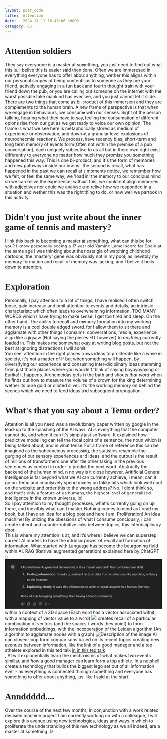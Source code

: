```yaml
---
layout: post_code
title:  Attention
date:   2024-11-11 10:43:06 +0000
category: CS
---
```

<h1 style="font-family: 'Share Tech Mono'">Attention soldiers</h1>
They say everyoone is a master at something, you just need to find out what this is. I belive this is easier said then done. Often we are immeresed in everything everyone has to offer about anything, wether this aligns within our personal scopes of being contentious to someone as they are your friend, actively engaging in a fun back and fourth thought train with your friend down the pub, or you are calling out someone on the internet with the worst possible take mankind has ever see, and you just cannot let it slide. 
<br>
There are two things that come as bi-product of this immersion and they are complements to the human brain. A new frame of perspective is that when we engage in behaviours, we consume with our senses. Sight of the person talking, hearing what they have to say, feeling the consumation of different opions rise from our gut as we get ready to voice our own opinion; The frame is what we see here is metaphorically stored as medium of experience or observation, and down at a granular level explosions of neurochecmial reactions. We process, have recency bias, short-term and long term memory of events form(Often not within the premise of a pub conversation), each uniquely subjective to us all but in there own right exist differently to everyone no matter how much they promise you something happened this way. This is one bi-product, and it's the form of memories and new pathways inside our brains. The second is recall, what has happened in the past we can recall at a moments notice, we remember how we felt, or feel the same way, we 'load in' the memory to our concious mind so we can relive the experience; without this, we could not align memories with adjectives nor could we analyse and relive how we responded in a situation and wether this was the right thing to do, or how well we partook in this activity. 
<br>
<h1 style="font-family: 'Share Tech Mono'">Didn't you just write about the inner game of tennis and mastery?</h1>
I link this back to becoming a master at something, what can this be for you? I know personally seeing a 17 year old Yamine Lamal score for Spain at the same age I was thinking about the nostalgia of watching childhood cartoons, the 'mastery' gene was obviously not in my pool; as inevitbly my memory formation and recall of memory was lacking, and I belive it boils down to attention. 
<br>
<h1 style="font-family: 'Share Tech Mono'">Exploration</h1>
Personally, I pay attention to a lot of things, I have realised I often switch, loose, gain increase and omit attention to events and details, an intrinsic characteristc which often leads to overwhelming information, TOO MANY WORDS which I have trying to make sense. I get too tired and sleep. On the other hand, The ability to recall and memory formation into my working memory is a cool double edged sword, for I allow them to sit there and agglamate with other things I consume, conversations, media, experience align like a jigsaw (Not saying the pieces FIT however) to <i>anything</i> currently loaded in. This makes me somewhat okay at writing blog posts, but not the best at ignoring distractions I will admit.
<br>
You see, attention in the right places alows ideas to proliferate like a wave in society, it's not a matter of if but when something will happen, by diversifying our experience and consuming inter-diciplinary ideas stemming from just those places where you wouldn't think of saying boyoyoyoying or Eurika! it happens. Archemeidas gets in the bath and shouts <i>that word</i> when he finds out how to measure the volume of a crown for the king determining wether its pure gold or diluted silver. It's the working memory on behind the scenes which we need to feed ideas and subsequent propogation. 
<h1 style="font-family: 'Share Tech Mono'">What's that you say about a Temu order?</h1>
Attention is all you need was a revolutionary paper written by google in the lead-up to the splashing of the AI wave. AI is everything that the computer cannot do, and when it can it's simply just software. It explained how predictive modelling can tell the focal point of a sentence, the noun which is being talked about, and in what tense. For a frame of reference this can be imagined as the subconcious processing, the statistics resemble the gurging of our sensory experiences and ideas, and the output is the result of millions of transformers one after the other taking in the previous sentences as context in order to predict the next word. Abstractly the backend of the human mind, n no way is it close however, Aritificial General Intelligence is far beyond what we AI can currently achieve, I mean, can it go on Temu and impulsively spend money on takky bits which look well cool on the website and order this to the wrong address? No. I didnt think so, and that's only a feature of us humans, the highest level of generalised intelligence in the known universe, lol.
<br>
So I pay attention to my thought processes, what's currently going on up there, and inevitbly what can I master. Nothing comes to mind as I read my book, but I have an idea for a blog post and here I am. Proliferation! An idea machine! By utlizing the obessions of what I consume conciously, I can create inherit and counter-intuitive links between topics, this interdiciplinary door. 
<br>
This is where my attention is at, and it's where I believe we can superstep current AI models to have the intrinsic power of recall and formation of information. What started with Language has become the beurgoning field within AI. RAG (Retrival augmented generation) explained here by ChatGPT :)
<img src="../../GPT.png" alt="GPT">
 within a context of a 3D space (Each word has a vector associated withit, with a mapping of vector value to a word)
 <img src="https://external-content.duckduckgo.com/iu/?u=https%3A%2F%2Ftse3.mm.bing.net%2Fth%3Fid%3DOIP.720YdB83sz5ObihUXp1fdQHaH-%26pid%3DApi&f=1&ipt=5458c9a3b6a0b15d2e3a8cba79055174d9c9418b486d52120315016600a6967a&ipo=images">
 creates recall of a particular combination of vectors (and the spaces / words they point) to form information embeddings, with the incooperation of the Leiden algorithm (An algorithm to agglamate nodes with a graph)
<img src="https://cb11711211.github.io/2022/09/13/louvain-and-leiden-algorithm/pasted-4.png" alt="Description of the image">
AI can closed-loop form comparisons based on its recent topics creating new avenues between information, like the link of a good manager and a top athelete explored in this ted talk 
<a class="no-padding-paragraph headertut" href="https://www.ted.com/talks/antje_heimsoeth_what_managers_can_learn_from_top_athletes?subtitle=en">in in this ted talk</a><br>, AI will explonentially learn the mechanisms of what makes two events similiar, and <i>how</i> a good manager can learn form a top athlete. In a nutshell create a technology that builds the biggest lego set out of all information ever - as everything is connected through something and everyone has something to offer about anything, just like I said at the start.  
<h1 style="font-family: 'Share Tech Mono'">Annddddd....</h1>
Over the course of the next few months, in conjunction with a work related decision machine project I am currently working on with a colleague, I will explore this avenue using new technologies, ideas and ways in which to proliferate the understanding of this new technology as we all indeed, are a master at something :D





